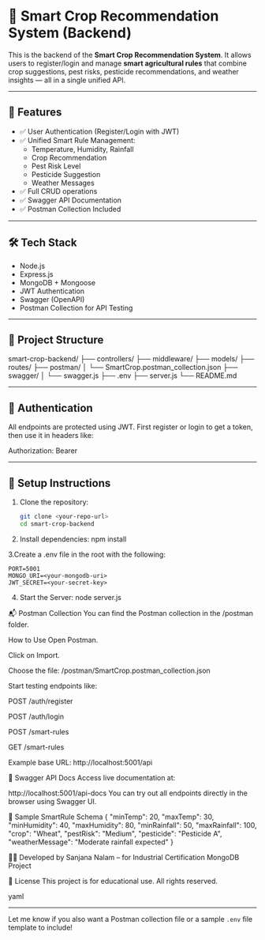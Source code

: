 # 🌾 Smart Crop Recommendation System (Backend)

This is the backend of the **Smart Crop Recommendation System**. It allows users to register/login and manage **smart agricultural rules** that combine crop suggestions, pest risks, pesticide recommendations, and weather insights — all in a single unified API.

---

## 🚀 Features

- ✅ User Authentication (Register/Login with JWT)
- ✅ Unified Smart Rule Management:
  - Temperature, Humidity, Rainfall
  - Crop Recommendation
  - Pest Risk Level
  - Pesticide Suggestion
  - Weather Messages
- ✅ Full CRUD operations
- ✅ Swagger API Documentation
- ✅ Postman Collection Included

---

## 🛠️ Tech Stack

- Node.js
- Express.js
- MongoDB + Mongoose
- JWT Authentication
- Swagger (OpenAPI)
- Postman Collection for API Testing

---

## 📁 Project Structure

smart-crop-backend/
├── controllers/
├── middleware/
├── models/
├── routes/
├── postman/
│ └── SmartCrop.postman_collection.json
├── swagger/
│ └── swagger.js
├── .env
├── server.js
└── README.md


---

## 🔐 Authentication

All endpoints are protected using JWT. First register or login to get a token, then use it in headers like:


Authorization: Bearer <your-token-here>


---

## 🔧 Setup Instructions

1. Clone the repository:
   ```bash
   git clone <your-repo-url>
   cd smart-crop-backend

2. Install dependencies:
   npm install

3.Create a .env file in the root with the following:

    PORT=5001
    MONGO_URI=<your-mongodb-uri>
    JWT_SECRET=<your-secret-key>

4. Start the Server:
  node server.js


  📬 Postman Collection
You can find the Postman collection in the /postman folder.

How to Use
Open Postman.

Click on Import.

Choose the file:
/postman/SmartCrop.postman_collection.json

Start testing endpoints like:

POST /auth/register

POST /auth/login

POST /smart-rules

GET /smart-rules

Example base URL: http://localhost:5001/api

📖 Swagger API Docs
Access live documentation at:

http://localhost:5001/api-docs
You can try out all endpoints directly in the browser using Swagger UI.

🧪 Sample SmartRule Schema
{
  "minTemp": 20,
  "maxTemp": 30,
  "minHumidity": 40,
  "maxHumidity": 80,
  "minRainfall": 50,
  "maxRainfall": 100,
  "crop": "Wheat",
  "pestRisk": "Medium",
  "pesticide": "Pesticide A",
  "weatherMessage": "Moderate rainfall expected"
}

👩‍💻 Developed by
Sanjana Nalam – for Industrial Certification MongoDB Project

📌 License
This project is for educational use. All rights reserved.

yaml


---

Let me know if you also want a Postman collection file or a sample `.env` file template to include!